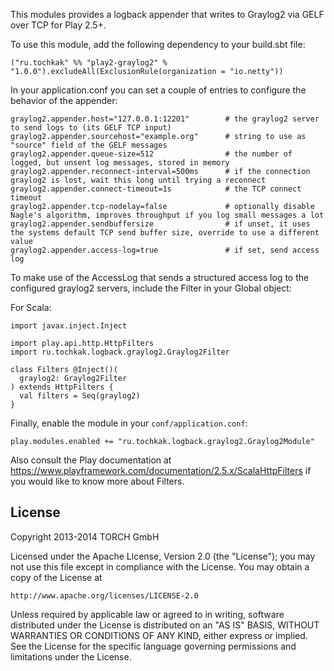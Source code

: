 This modules provides a logback appender that writes to Graylog2 via GELF over TCP for Play 2.5+.

To use this module, add the following dependency to your build.sbt file:

    ("ru.tochkak" %% "play2-graylog2" % "1.0.0").excludeAll(ExclusionRule(organization = "io.netty"))

In your application.conf you can set a couple of entries to configure the behavior of the appender:

    graylog2.appender.host="127.0.0.1:12201"        # the graylog2 server to send logs to (its GELF TCP input)
    graylog2.appender.sourcehost="example.org"      # string to use as "source" field of the GELF messages
    graylog2.appender.queue-size=512                # the number of logged, but unsent log messages, stored in memory
    graylog2.appender.reconnect-interval=500ms      # if the connection graylog2 is lost, wait this long until trying a reconnect
    graylog2.appender.connect-timeout=1s            # the TCP connect timeout
    graylog2.appender.tcp-nodelay=false             # optionally disable Nagle's algorithm, improves throughput if you log small messages a lot
    graylog2.appender.sendbuffersize                # if unset, it uses the systems default TCP send buffer size, override to use a different value
    graylog2.appender.access-log=true               # if set, send access log

To make use of the AccessLog that sends a structured access log to the configured graylog2 servers, include the Filter in your Global object:

For Scala:

    import javax.inject.Inject

    import play.api.http.HttpFilters
    import ru.tochkak.logback.graylog2.Graylog2Filter

    class Filters @Inject()(
      graylog2: Graylog2Filter
    ) extends HttpFilters {
      val filters = Seq(graylog2)
    }

Finally, enable the module in your `conf/application.conf`:

    play.modules.enabled += "ru.tochkak.logback.graylog2.Graylog2Module"

Also consult the Play documentation at https://www.playframework.com/documentation/2.5.x/ScalaHttpFilters if you would like to know more about Filters.


License
-------

Copyright 2013-2014 TORCH GmbH

Licensed under the Apache License, Version 2.0 (the "License");
you may not use this file except in compliance with the License.
You may obtain a copy of the License at

    http://www.apache.org/licenses/LICENSE-2.0

Unless required by applicable law or agreed to in writing, software
distributed under the License is distributed on an "AS IS" BASIS,
WITHOUT WARRANTIES OR CONDITIONS OF ANY KIND, either express or implied.
See the License for the specific language governing permissions and
limitations under the License.
